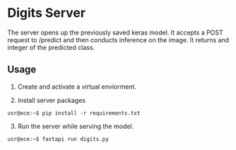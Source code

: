 # Digits Server

The server opens up the previously saved keras model. It accepts a POST request to /predict and then conducts inference on the image. It returns and integer of the predicted class.

## Usage

1. Create and activate a virtual enviorment.

2. Install server packages

```console
usr@ece:~$ pip install -r requirements.txt
```
3. Run the server while serving the model.

```console
usr@ece:~$ fastapi run digits.py
```
